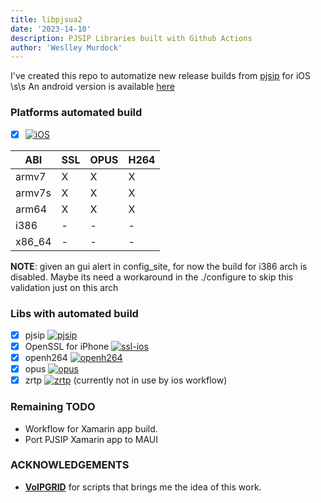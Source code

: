```yaml
---
title: libpjsua2
date: '2023-14-10'
description: PJSIP Libraries built with Github Actions 
author: 'Weslley Murdock'
---
```

 
<!--Introduction -->
I've created this repo to automatize new release builds from [pjsip](https://github.com/pjsip) for iOS
\s\s
An android version is available [here](https://github.com/weslleymurdock/libpjsua2-android-action)
<!-- Your badges -->

### Platforms automated build

- [x] [![iOS](https://img.shields.io/badge/iOS-000000?style=for-the-badge&logo=ios&logoColor=white)](https://github.com/weslleymurdock/libpjsua2/actions/workflows/ios.yml)

|      ABI      | SSL   | OPUS  | H264 |
|---------------|-------|-------|------|
|    armv7      |   X   |   X   |   X  |
|    armv7s     |   X   |   X   |   X  |
|    arm64      |   X   |   X   |   X  |
|    i386       |   -   |   -   |   -  |
|    x86_64     |   -   |   -   |   -  |

**NOTE**: given an gui alert in config_site, for now the build for i386 arch is disabled. Maybe its need a workaround in the ./configure to skip this validation just on this arch

### Libs with automated build

- [x] pjsip [![pjsip](https://img.shields.io/badge/github-%23121011.svg?style=for-the-badge&logo=github&logoColor=white)](https://github.com/pjsip/pjproject)
- [x] OpenSSL for iPhone [![ssl-ios](https://img.shields.io/badge/github-%23121011.svg?style=for-the-badge&logo=github&logoColor=white)](https://github.com/x2on/OpenSSL-for-iPhone)
- [x] openh264 [![openh264](https://img.shields.io/badge/github-%23121011.svg?style=for-the-badge&logo=github&logoColor=white)](https://www.github.com/cisco/openh264)
- [x] opus [![opus](https://img.shields.io/badge/github-%23121011.svg?style=for-the-badge&logo=github&logoColor=white)](https://github.com/xiph/opus/)
- [x] zrtp [![zrtp](https://img.shields.io/badge/github-%23121011.svg?style=for-the-badge&logo=github&logoColor=white)](https://github.com/wernerd/ZRTP4PJ) (currently not in use by ios workflow)

### Remaining TODO

- Workflow for Xamarin app build.
- Port PJSIP Xamarin app to MAUI
  
### ACKNOWLEDGEMENTS

- [**VoIPGRID**](https://github.com/VoIPGRID) for scripts that brings me the idea of this work.
